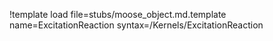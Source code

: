 !template load file=stubs/moose_object.md.template name=ExcitationReaction syntax=/Kernels/ExcitationReaction